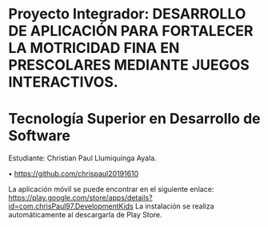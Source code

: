 # Proyecto Integrador: DESARROLLO DE APLICACIÓN PARA FORTALECER LA MOTRICIDAD FINA EN PRESCOLARES MEDIANTE JUEGOS INTERACTIVOS.
# Tecnología Superior en Desarrollo de Software
Estudiante: Christian Paul Llumiquinga Ayala.

•	https://github.com/chrispaul20191610

La aplicación móvil se puede encontrar en el siguiente enlace:
https://play.google.com/store/apps/details?id=com.chrisPaul97.DevelopmentKids
La instalación se realiza automáticamente al descargarla de Play Store.

